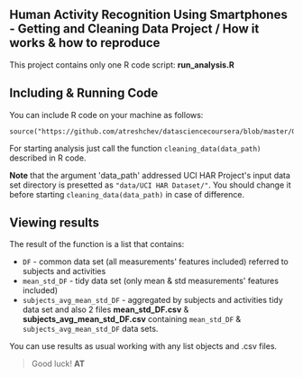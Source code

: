 ## Human Activity Recognition Using Smartphones - Getting and Cleaning Data Project / How it works & how to reproduce

This project contains only one R code script: **run_analysis.R**


## Including & Running Code

You can include R code on your machine as follows:

```{r code, echo=FALSE}
source("https://github.com/atreshchev/datasciencecoursera/blob/master/Getting%20an%20Cleaning%20Data%20CP/run_analysis.R")
```

For starting analysis just call the function `cleaning_data(data_path)` described in R code.

**Note** that the argument 'data_path' addressed UCI HAR Project's input data set directory is presetted as `"data/UCI HAR Dataset/"`.
You should change it before starting `cleaning_data(data_path)` in case of difference.


## Viewing results

The result of the function is a list that contains:
* `DF` - common data set (all measurements' features included) referred to subjects and activities
* `mean_std_DF` - tidy data set (only mean & std measurements' features included)
* `subjects_avg_mean_std_DF` - aggregated by subjects and activities tidy data set
and also 2 files **mean_std_DF.csv** & **subjects_avg_mean_std_DF.csv** containing `mean_std_DF` & `subjects_avg_mean_std_DF` data sets.

You can use results as usual working with any list objects and .csv files.

> Good luck!
> **AT**
